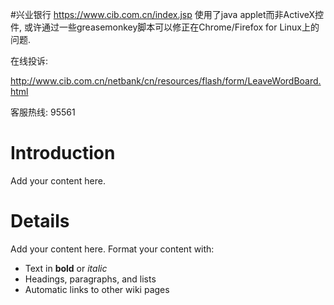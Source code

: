 #兴业银行
https://www.cib.com.cn/index.jsp
使用了java applet而非ActiveX控件,
或许通过一些greasemonkey脚本可以修正在Chrome/Firefox for Linux上的问题.

在线投诉:

http://www.cib.com.cn/netbank/cn/resources/flash/form/LeaveWordBoard.html

客服热线: 95561

# Introduction #

Add your content here.


# Details #

Add your content here.  Format your content with:
  * Text in **bold** or _italic_
  * Headings, paragraphs, and lists
  * Automatic links to other wiki pages